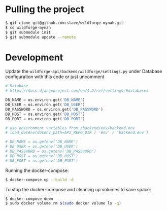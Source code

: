 # Pulling the project 
```bash
$ git clone git@github.com:slaee/wildforge-mynah.git
$ cd wildforge-mynah
$ git submodule init
$ git submodule update --remote
```

# Development 
Update the `wildforge-api/backend/wildforge/settings.py` under Database configuration with this code or just uncomment
```python
# Database
# https://docs.djangoproject.com/en/4.2/ref/settings/#databases

DB_NAME = os.environ.get('DB_NAME')
DB_USER = os.environ.get('DB_USER')
DB_PASSWORD = os.environ.get('DB_PASSWORD')
DB_HOST = os.environ.get('DB_HOST')
DB_PORT = os.environ.get('DB_PORT')

# use environment variables from /backend/env/backend.env
# load_dotenv(dotenv_path=API_REPO_DIR / 'env' / 'backend.env')

# DB_NAME = os.getenv('DB_NAME')
# DB_USER = os.getenv('DB_USER')
# DB_PASSWORD = os.getenv('DB_PASSWORD')
# DB_HOST = os.getenv('DB_HOST')
# DB_PORT = os.getenv('DB_PORT')
```

Running the docker-compose:
```bash
$ docker-compose up --build -d
```

To stop the docker-compose and cleaning up volumes to save space:
```bash
$ docker-compose down
$ sudo docker volume rm $(sudo docker volume ls -q)
```

